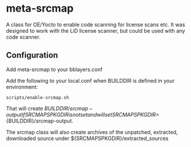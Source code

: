 # meta-srcmap

A class for OE/Yocto to enable code scanning for license scans etc.
It was designed to work with the LiD license scanner, but could be used
with any code scanner.

## Configuration

Add meta-srcmap to your bblayers.conf

Add the following to your local.conf when BUILDDIR is defined in your environment:

```
scripts/enable-srcmap.sh

```
That will create ${BUILDDIR}/srcmap-output if SRCMAPSPKGDIR is not set and will set
SRCMAPSPKGDIR=${BUILDDIR}/srcmap-output.

The srcmap class will also create archives of the unpatched, extracted, downloaded source under
${SRCMAPSPKGDIR}/extracted_sources
